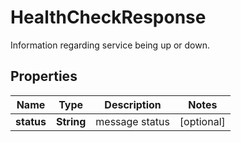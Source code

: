 

# HealthCheckResponse

Information regarding service being up or down. 
## Properties

Name | Type | Description | Notes
------------ | ------------- | ------------- | -------------
**status** | **String** | message status |  [optional]



